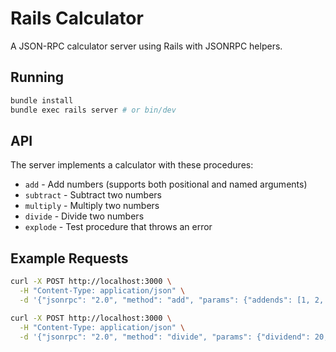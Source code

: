 # Rails Calculator

A JSON-RPC calculator server using Rails with JSONRPC helpers.

## Running

```sh
bundle install
bundle exec rails server # or bin/dev
```

## API

The server implements a calculator with these procedures:

- `add` - Add numbers (supports both positional and named arguments)
- `subtract` - Subtract two numbers
- `multiply` - Multiply two numbers
- `divide` - Divide two numbers
- `explode` - Test procedure that throws an error

## Example Requests

```sh
curl -X POST http://localhost:3000 \
  -H "Content-Type: application/json" \
  -d '{"jsonrpc": "2.0", "method": "add", "params": {"addends": [1, 2, 3]}, "id": 1}'

curl -X POST http://localhost:3000 \
  -H "Content-Type: application/json" \
  -d '{"jsonrpc": "2.0", "method": "divide", "params": {"dividend": 20, "divisor": 4}, "id": 4}'
```
